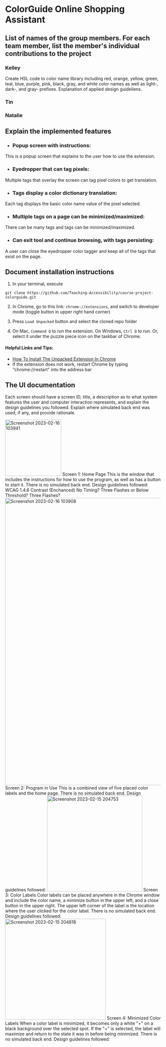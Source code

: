 # ColorGuide Online Shopping Assistant

## List of names of the group members. For each team member, list the member's individual contributions to the project

### Kelley 
Create HSL code to color name library including red, orange, yellow, green, teal, blue, purple, pink, black, gray, and white color names as well as light-, dark-, and gray- prefixes. 
Explanation of applied design guideliens.

### Tin

### Natalie 


## Explain the implemented features
- ### Popup screen with instructions: 
This is a popup screen that explains to the user how to use the extension.

- ### Eyedropper that can tag pixels:
Multiple tags that overlay the screen can tag pixel colors to get translation.

- ### Tags display a color dictionary translation:
Each tag displays the basic color name value of the pixel selected.

- ### Multiple tags on a page can be minimized/maximized:
There can be many tags and tags can be minimized/maximized.
- ### Can exit tool and continue browsing, with tags persisting:
A user can close the eyedropper color tagger and keep all of the tags that exist on the page.

## Document installation instructions

1. In your terminal, execute
```
git clone https://github.com/Teaching-Accessibility/course-project-colorguide.git
```

2. In Chrome, go to this link: `chrome://extensions`, and switch to developer mode (toggle button in upper right hand corner)

3. Press `Load Unpacked` button and select the cloned repo folder

4. On Mac, `Command Q` to run the extension. On Windows,  `Ctrl Q` to run. Or, select it under the puzzle piece icon on the taskbar of Chrome.

#### Helpful Links and Tips:
- [How To Install The Unpacked Extension In Chrome](https://webkul.com/blog/how-to-install-the-unpacked-extension-in-chrome/#:~:text=Goto%20Chrome%20Settings%20using%20three,Then%20Select%20Extensions.&text=Click%20on%20Load%20Unpacked%20and,which%20the%20manifest%20file%20exists) 
- If the extension does not work, restart Chrome by typing "chrome://restart" into the address bar


## The UI documentation 

 Each screen should have a screen ID, title, a description as to what system features the user and computer interaction represents, and explain the design guidelines you followed. Explain where simulated back end was used, if any, and provide rationale.

<img width="181" alt="Screenshot 2023-02-16 103941" src="https://user-images.githubusercontent.com/71570112/219457812-4e3561bc-5835-4f7f-a62c-4f1ca808135a.png">
Screen 1: Home Page
This is the window that includes the instructions for how to use the program, as well as has a button to start it. 
There is no simulated back end.
Design guidelines followed: 
WCAG 1.4.6 Contrast (Enchanced)
No Timing?
Three Flashes or Below Threshold?
Three Flashes?

<img width="925" alt="Screenshot 2023-02-16 103908" src="https://user-images.githubusercontent.com/71570112/219457834-4a8bb82c-1ed5-46df-a90a-c1a1886dcc52.png">
Screen 2: Program in Use
This is a combined view of five placed color labels and the home page. 
There is no simulated back end.
Design guidelines followed: 

<img width="308" alt="Screenshot 2023-02-15 204753" src="https://user-images.githubusercontent.com/71570112/219271431-05cacb9b-0206-49b6-a339-8f2445d85443.png">
Screen 3: Color Labels
Color labels can be placed anywhere in the Chrome window and include the color name, a minimize button in the upper left, and a close button in the upper right. The upper left corner of the label is the location where the user clicked for the color label.
There is no simulated back end.
Design guidelines followed: 

<img width="325" alt="Screenshot 2023-02-15 204818" src="https://user-images.githubusercontent.com/71570112/219271421-bdd0db35-1694-43a0-9976-716d0d41a790.png">
Screen 4: Minimized Color Labels
When a color label is minimized, it becomes only a white "+" on a black background over the selected spot. If the "+" is selected, the label will maximize and return to the state it was in before being minimized.
There is no simulated back end.
Design guidelines followed: 

 
